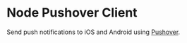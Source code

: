 # Node Pushover Client
Send push notifications to iOS and Android using [Pushover](http://pushover.net).
